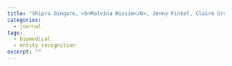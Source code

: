```yaml
---
title: "Shipra Dingare, <b>Malvina Nissim</b>, Jenny Finkel, Claire Grover, and Christopher D. Manning. A System For Identifying Named Entities in Biomedical Text: How Results From Two Evaluations Reflect on Both the System and the Evaluations. <i>Comparative and Functional Genomics</i>, 6(1-2):77-85, 2005."
categories: 
  - journal
tags:
  - biomedical
  - entity recognition
excerpt: ""
---
```

